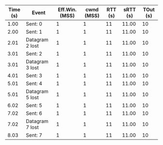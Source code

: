 |Time (s)|Event|Eff.Win. (MSS)|cwnd (MSS)|RTT (s)|sRTT (s)|TOut (s)
|---|---|---|---|---|---|---|
1.00|Sent: 0|1|1|11|11.00|10
2.00|Sent: 1|1|1|11|11.00|10
2.01|Datagram 2 lost|1|1|11|11.00|10
3.01|Sent: 2|1|1|11|11.00|10
3.01|Datagram 3 lost|1|1|11|11.00|10
4.01|Sent: 3|1|1|11|11.00|10
5.01|Sent: 4|1|1|11|11.00|10
5.01|Datagram 5 lost|1|1|11|11.00|10
6.02|Sent: 5|1|1|11|11.00|10
7.02|Sent: 6|1|1|11|11.00|10
7.02|Datagram 7 lost|1|1|11|11.00|10
8.03|Sent: 7|1|1|11|11.00|10
